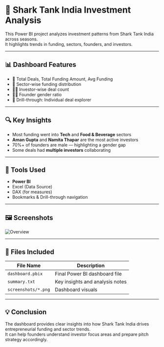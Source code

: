 # 🦈 Shark Tank India Investment Analysis

This Power BI project analyzes investment patterns from Shark Tank India across seasons.  
It highlights trends in funding, sectors, founders, and investors.

---

## 📊 Dashboard Features

- 💸 Total Deals, Total Funding Amount, Avg Funding
- 📌 Sector-wise funding distribution
- 👨‍💼 Investor-wise deal count
- 🧑‍🔬 Founder gender ratio
- 🔁 Drill-through: Individual deal explorer

---

## 🔍 Key Insights

- Most funding went into **Tech** and **Food & Beverage** sectors
- **Aman Gupta** and **Namita Thapar** are the most active investors
- 70%+ of founders are male — highlighting a gender gap
- Some deals had **multiple investors** collaborating

---

## 🧰 Tools Used

- **Power BI**
- Excel (Data Source)
- DAX (for measures)
- Bookmarks & Drill-through navigation

---

## 🖼️ Screenshots

![Overview](./screenshots/overview.png)  


---

## 📂 Files Included

| File Name             | Description                    |
|----------------------|--------------------------------|
| `dashboard.pbix`     | Final Power BI dashboard file  |
| `summary.txt`        | Key insights and analysis notes |
| `screenshots/*.png`  | Dashboard visuals               |

---

## 💡 Conclusion

The dashboard provides clear insights into how Shark Tank India drives entrepreneurial funding and sector trends.  
It can help founders understand investor focus areas and prepare pitch strategy accordingly.
